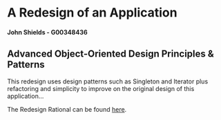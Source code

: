 # A Redesign of an Application

#### John Shields - G00348436

## Advanced Object-Oriented Design Principles & Patterns


This redesign uses design patterns such as Singleton and Iterator plus refactoring and simplicity to improve on the original design of this application...

The Redesign Rational can be found [here](https://github.com/johnshields/AOODPP_AII/wiki/Redesign-Rational).

